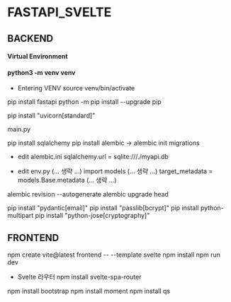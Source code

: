 # FASTAPI_SVELTE

## BACKEND

#### Virtual Environment
#### python3 -m venv venv

* Entering VENV
source venv/bin/activate

pip install fastapi
python -m pip install --upgrade pip

pip install "uvicorn[standard]"

main.py

pip install sqlalchemy
pip install alembic -> alembic init migrations

* edit alembic.ini 
sqlalchemy.url = sqlite:///./myapi.db

* edit env.py
(... 생략 ...)
import models
(... 생략 ...)
target_metadata = models.Base.metadata
(... 생략 ...)

alembic revision --autogenerate
alembic upgrade head

pip install "pydantic[email]"
pip install "passlib[bcrypt]"
pip install python-multipart
pip install "python-jose[cryptography]"



## FRONTEND

npm create vite@latest frontend -- --template svelte
npm install
npm run dev

* Svelte 라우터
npm install svelte-spa-router

npm install bootstrap
npm install moment
npm install qs